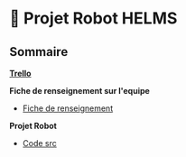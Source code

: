# 🤖 Projet Robot HELMS

## Sommaire
<a href="https://trello.com/b/f5t3CRXe/lu2in013-projet-robot">**Trello**<a>  

**Fiche de renseignement sur l'equipe**
- [Fiche de renseignement](autre_documents/fiche_renseignement.md)

**Projet Robot**
- [Code src](src)
